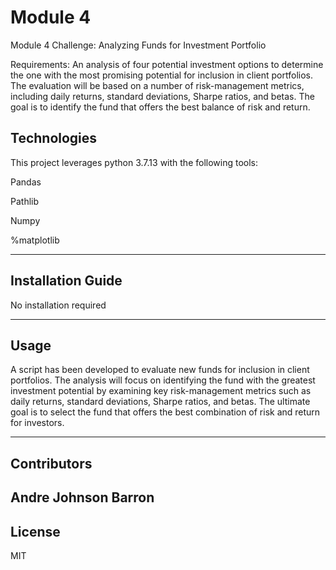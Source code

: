 # Module 4
Module 4 Challenge: Analyzing Funds for Investment Portfolio

Requirements: An analysis of four potential investment options to determine the one with the most promising potential for inclusion in client portfolios. The evaluation will be based on a number of risk-management metrics, including daily returns, standard deviations, Sharpe ratios, and betas. The goal is to identify the fund that offers the best balance of risk and return. 

## Technologies

This project leverages python 3.7.13 with the following tools:

Pandas

Pathlib

Numpy

%matplotlib


---

## Installation Guide

No installation required

---

## Usage
A script has been developed to evaluate new funds for inclusion in client portfolios. The analysis will focus on identifying the fund with the greatest investment potential by examining key risk-management metrics such as daily returns, standard deviations, Sharpe ratios, and betas. The ultimate goal is to select the fund that offers the best combination of risk and return for investors.  


---

## Contributors

Andre Johnson
Barron
---

## License

MIT
